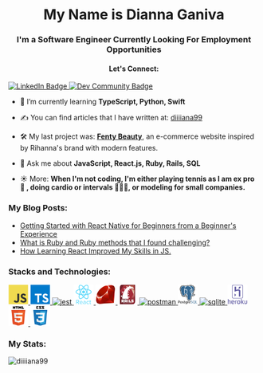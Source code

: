 
<h1 align="center">My Name is Dianna Ganiva</h1>
<h3 align="center">I'm a Software Engineer Currently Looking For Employment Opportunities</h3>


<h4 align="center">Let's Connect:</h3>
<div align='space-between' >
  <a href="https://www.linkedin.com/in/dianna-ganova-529295189/">
    <img src="https://img.shields.io/badge/LinkedIn-blue?style=for-the-badge&logo=linkedin&logoColor=white" alt="LinkedIn Badge"/>
  </a>
    <a href="https://dev.to/diiiiana99">
          <img src="https://res.cloudinary.com/practicaldev/image/fetch/s--pcSkTMZL--/c_limit,f_auto,fl_progressive,q_80,w_190/https://practicaldev-herokuapp-com.freetls.fastly.net/assets/devlogo-pwa-512.png" width="40" height="30" alt="Dev Community Badge"/>
      </a>

      
     
</div>

- 🚀 I’m currently learning **TypeScript, Python, Swift**

- ✍️ You can find articles that I have written at: [diiiiana99](https://dev.to/diiiiana99)

- 🛠 My last project was: [**Fenty Beauty**](https://github.com/diiiiana99/fenty-beauty-project-react), an e-commerce website inspired by Rihanna's brand with modern features.

- 💬 Ask me about **JavaScript, React.js, Ruby, Rails, SQL**

- ☀️ More: **When I'm not coding, I'm either playing tennis as I am ex pro 🎾 , doing cardio or intervals 🏃🏼‍♀️, or modeling for small companies.**

### My Blog Posts:
<!-- BLOG-POST-LIST:START -->
- [Getting Started with React Native for Beginners from a Beginner's Experience](https://dev.to/diiiiana99/getting-started-with-react-native-for-beginners-from-a-beginners-experience-1mkn------2)
- [What is Ruby and Ruby methods that I found challenging?](https://dev.to/diiiiana99/what-is-ruby-and-ruby-methods-that-i-found-challenging-215d------2)
- [How Learning React Improved My Skills in JS.](https://dev.to/diiiiana99/how-learning-react-improved-my-skills-in-js-327f------2)
<!-- BLOG-POST-LIST:END -->

<h3 align="left">Stacks and Technologies:</h3>
<p align="left"> 
    <a href="https://developer.mozilla.org/en-US/docs/Web/JavaScript" target="_blank" rel="noreferrer"> <img src="https://raw.githubusercontent.com/devicons/devicon/master/icons/javascript/javascript-original.svg" alt="javascript" width="40" height="40"/> </a> 
  <a href="https://www.typescriptlang.org/" target="_blank" rel="noreferrer"> <img src="https://raw.githubusercontent.com/devicons/devicon/master/icons/typescript/typescript-original.svg" alt="typescript" width="40" height="40"/> </a> 
  <a href="https://jestjs.io" target="_blank" rel="noreferrer"> <img src="https://www.vectorlogo.zone/logos/jestjsio/jestjsio-icon.svg" alt="jest" width="40" height="40"/> </a> 
  <a href="https://reactjs.org/" target="_blank" rel="noreferrer"> <img src="https://raw.githubusercontent.com/devicons/devicon/master/icons/react/react-original-wordmark.svg" alt="react" width="40" height="40"/> </a> 
  <a href="https://www.ruby-lang.org/en/" target="_blank" rel="noreferrer"> <img src="https://raw.githubusercontent.com/devicons/devicon/master/icons/ruby/ruby-original.svg" alt="ruby" width="40" height="40"/> </a>
   <a href="https://rubyonrails.org" target="_blank" rel="noreferrer"> <img src="https://raw.githubusercontent.com/devicons/devicon/master/icons/rails/rails-original-wordmark.svg" alt="rails" width="40" height="40"/> </a> 
 <a href="https://postman.com" target="_blank" rel="noreferrer"> <img src="https://www.vectorlogo.zone/logos/getpostman/getpostman-icon.svg" alt="postman" width="40" height="40"/> </a>
     <a href="https://www.postgresql.org" target="_blank" rel="noreferrer"> <img src="https://raw.githubusercontent.com/devicons/devicon/master/icons/postgresql/postgresql-original-wordmark.svg" alt="postgresql" width="40" height="40"/> </a>
 <a href="https://www.sqlite.org/" target="_blank" rel="noreferrer"> <img src="https://www.vectorlogo.zone/logos/sqlite/sqlite-icon.svg" alt="sqlite" width="40" height="40"/> </a> 
   <a href="https://devcenter.heroku.com/" target="_blank" rel="noreferrer"> <img src="https://raw.githubusercontent.com/devicons/devicon/master/icons/heroku/heroku-original-wordmark.svg" alt="heroku" width="40" height="40"/> </a>
  <a href="https://www.w3.org/html/" target="_blank" rel="noreferrer"> <img src="https://raw.githubusercontent.com/devicons/devicon/master/icons/html5/html5-original-wordmark.svg" alt="html5" width="40" height="40"/> </a>
  <a target="_blank" rel="noreferrer"> <img src="https://raw.githubusercontent.com/devicons/devicon/master/icons/css3/css3-original-wordmark.svg" alt="css" width="40" height="40"/> </a> 
</p>


 
### My Stats:
<p align="left"> 
<img src="https://github-readme-stats.vercel.app/api/top-langs?username=diiiiana99&theme=dark&show_icons=true&locale=en&layout=compact" alt="diiiiana99" />
<!-- <p>&nbsp;<img align="left" src="https://github-readme-stats.vercel.app/api?username=diiiiana99&theme=dark&show_icons=true&locale=en" alt="diiiiana99" /></p> -->
</p>
